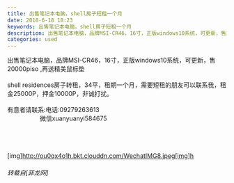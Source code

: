```yaml
---
title: 出售笔记本电脑，shell房子短租一个月
date: 2018-6-18 18:23
keywords: 出售笔记本电脑，shell房子短租一个月
description: 出售笔记本电脑，品牌MSI-CR46，16寸，正版windows10系统，可更新，售20000piso ,再送精美鼠标垫shell residences房子转租，34平，租期一个月，需要短租的朋友可以联系我，租金25000P，押金10000P，非诚打扰。有意者请联系:电话:09279263613                   微信xuanyuanyi584675[img]http://ou0qx4o1h.bkt.clouddn.com/WechatIMG8.jpeg[img]h
categories: used
---
```

<td class="t_f" id="postmessage_1430951">

出售笔记本电脑，品牌MSI-CR46，16寸，正版windows10系统，可更新，售20000piso ,再送精美鼠标垫<br/>
<br/>
shell residences房子转租，34平，租期一个月，需要短租的朋友可以联系我，租金25000P，押金10000P，非诚打扰。<br/>
<br/>
有意者请联系:电话:09279263613<br/>
                   微信xuanyuanyi584675<br/>
<br/>
<br/>
<br/>
<br/>
<img alt="" border="0" class="zoom" data-cf-modified-71b7acffa733062d26fe4b97-="" file="http://ttp://ou0qx4o1h.bkt.clouddn.com/WechatIMG7.jpeg" id="aimg_I20eF" lazyloadthumb="1" onclick="" onmouseover="" src="http://ttp://ou0qx4o1h.bkt.clouddn.com/WechatIMG7.jpeg"/><br/>
[img]http://ou0qx4o1h.bkt.clouddn.com/WechatIMG8.jpeg[img]h<br/>
<img alt="" border="0" class="zoom" data-cf-modified-71b7acffa733062d26fe4b97-="" file="http://ou0qx4o1h.bkt.clouddn.com/WechatIMG9.jpeg" id="aimg_Uctk7" lazyloadthumb="1" onclick="" onmouseover="" src="http://ou0qx4o1h.bkt.clouddn.com/WechatIMG9.jpeg"/><br/>
<img alt="" border="0" class="zoom" data-cf-modified-71b7acffa733062d26fe4b97-="" file="http://ou0qx4o1h.bkt.clouddn.com/WechatIMG10.jpeg" id="aimg_Q9NI5" lazyloadthumb="1" onclick="" onmouseover="" src="http://ou0qx4o1h.bkt.clouddn.com/WechatIMG10.jpeg"/><br/>
<img alt="" border="0" class="zoom" data-cf-modified-71b7acffa733062d26fe4b97-="" file="http://ou0qx4o1h.bkt.clouddn.com/WechatIMG11.jpeg" id="aimg_T6cP1" lazyloadthumb="1" onclick="" onmouseover="" src="http://ou0qx4o1h.bkt.clouddn.com/WechatIMG11.jpeg"/><br/>
<img alt="" border="0" class="zoom" data-cf-modified-71b7acffa733062d26fe4b97-="" file="http://ou0qx4o1h.bkt.clouddn.com/WechatIMG12.jpeg" id="aimg_qLB1e" lazyloadthumb="1" onclick="" onmouseover="" src="http://ou0qx4o1h.bkt.clouddn.com/WechatIMG12.jpeg"/></td>
###### 转载自[菲龙网]